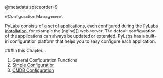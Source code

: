 @metadata spaceorder=9

[components]: /pylabsdoc/#/Components/Home
[install]: /pylabsdoc/#/Installation/Home
[general]: /pylabsdoc/#/ConfigurationManagement/GeneralConfigFunctions
[simple]: /pylabsdoc/#/ConfigurationManagement/SimpleConfig
[cmdb]: /pylabsdoc/#/ConfigurationManagement/CMDBConfig


#Configuration Management

PyLabs consists of a set of [applications][components], each configured during the [PyLabs installation][install], for example the [nginx][] web server.
The default configuration of the applications can always be updated or extended. PyLabs has a built-in configuration platform that helps you to easy configure each application.


###In this Chapter...

1. [General Configuration Functions][general]
2. [Simple Configuration][simple]
3. [CMDB Configuration][cmdb]
